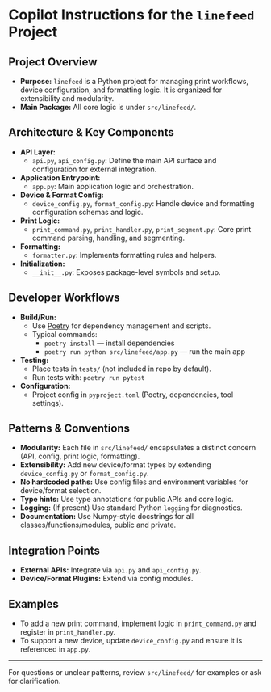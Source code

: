 # Copilot Instructions for the `linefeed` Project

## Project Overview
- **Purpose:** `linefeed` is a Python project for managing print workflows, device configuration, and formatting logic. It is organized for extensibility and modularity.
- **Main Package:** All core logic is under `src/linefeed/`.

## Architecture & Key Components
- **API Layer:**
  - `api.py`, `api_config.py`: Define the main API surface and configuration for external integration.
- **Application Entrypoint:**
  - `app.py`: Main application logic and orchestration.
- **Device & Format Config:**
  - `device_config.py`, `format_config.py`: Handle device and formatting configuration schemas and logic.
- **Print Logic:**
  - `print_command.py`, `print_handler.py`, `print_segment.py`: Core print command parsing, handling, and segmenting.
- **Formatting:**
  - `formatter.py`: Implements formatting rules and helpers.
- **Initialization:**
  - `__init__.py`: Exposes package-level symbols and setup.

## Developer Workflows
- **Build/Run:**
  - Use [Poetry](https://python-poetry.org/) for dependency management and scripts.
  - Typical commands:
    - `poetry install` — install dependencies
    - `poetry run python src/linefeed/app.py` — run the main app
- **Testing:**
  - Place tests in `tests/` (not included in repo by default).
  - Run tests with: `poetry run pytest`
- **Configuration:**
  - Project config in `pyproject.toml` (Poetry, dependencies, tool settings).

## Patterns & Conventions
- **Modularity:** Each file in `src/linefeed/` encapsulates a distinct concern (API, config, print logic, formatting).
- **Extensibility:** Add new device/format types by extending `device_config.py` or `format_config.py`.
- **No hardcoded paths:** Use config files and environment variables for device/format selection.
- **Type hints:** Use type annotations for public APIs and core logic.
- **Logging:** (If present) Use standard Python `logging` for diagnostics.
- **Documentation:** Use Numpy-style docstrings for all classes/functions/modules, public and private.

## Integration Points
- **External APIs:** Integrate via `api.py` and `api_config.py`.
- **Device/Format Plugins:** Extend via config modules.

## Examples
- To add a new print command, implement logic in `print_command.py` and register in `print_handler.py`.
- To support a new device, update `device_config.py` and ensure it is referenced in `app.py`.

---
For questions or unclear patterns, review `src/linefeed/` for examples or ask for clarification.
